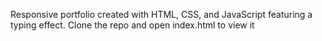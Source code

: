 Responsive portfolio created with HTML, CSS, and JavaScript featuring a typing effect. Clone the repo and open index.html to view it
